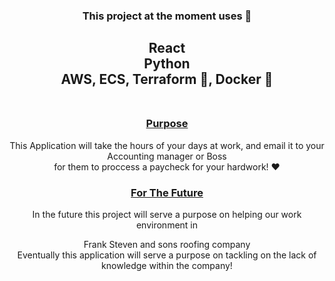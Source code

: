 <div align="center">

<h3>
This project at the moment uses 🔨
<h3>
<h2>
React<br/>
Python<br/>
AWS, ECS, Terraform 📖, Docker 🐋 <br/>
<br/>
</h2>

<ins>
<h3>Purpose </h3>
</ins>

<p>
This Application will take the hours of your days at work, and email it
to your <br/>Accounting manager or Boss<br/> for them to proccess a paycheck for your hardwork! ❤️

</p>

<div>
<ins>
<h3>For The Future </h3>
</ins>

In the future this project will serve a purpose on helping our work environment in <br>

Frank Steven and sons roofing company
<br/>
Eventually this application will serve a purpose on tackling on
the lack of knowledge within the company!

<div>

</div>
